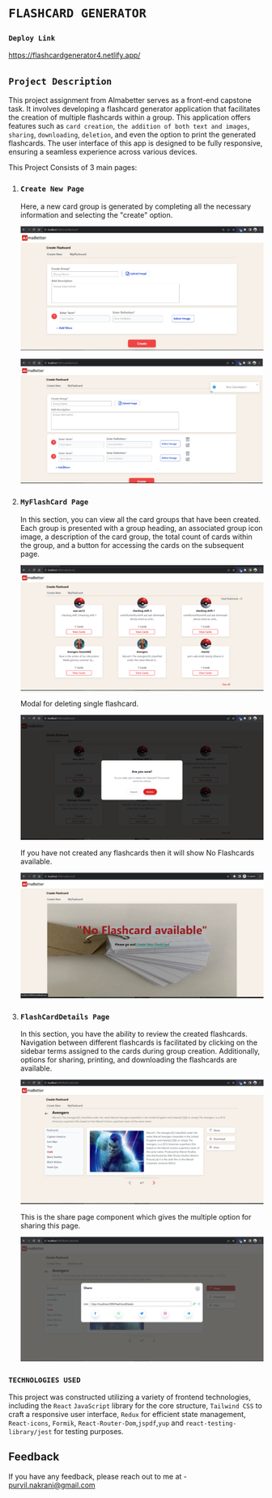 # `FLASHCARD GENERATOR`

### `Deploy Link`

   https://flashcardgenerator4.netlify.app/
   

## `Project Description`

This project assignment from Almabetter serves as a front-end capstone task.
It involves developing a flashcard generator application that facilitates the creation of multiple flashcards within a group.
This application offers features such as `card creation`, `the addition of both text and images`, `sharing`, `downloading`, `deletion`, and even the option to print the generated flashcards.
The user interface of this app is designed to be fully responsive, ensuring a seamless experience across various devices.

This Project Consists of 3 main pages:

1. ### `Create New Page`

   Here, a new card group is generated by completing all the necessary information and selecting the "create" option.

    ![screenshot(1)](https://github.com/purvilnakrani/Flashcard-Generator/blob/master/screenshots/screenshot(1).png?raw=true)

   ![screenshot(2)](https://github.com/purvilnakrani/Flashcard-Generator/blob/master/screenshots/screenshot(2).png?raw=true)

2. ### `MyFlashCard Page`

   In this section, you can view all the card groups that have been created.
   Each group is presented with a group heading, an associated group icon image, a description of the card group,
   the total count of cards within the group, and a button for accessing the cards on the subsequent page.

   ![screenshot(3)](https://github.com/purvilnakrani/Flashcard-Generator/blob/master/screenshots/screenshot(3).png?raw=true)

   Modal for deleting single flashcard.

    ![screenshot(4)](https://github.com/purvilnakrani/Flashcard-Generator/blob/master/screenshots/screenshot(4).png?raw=true)

   If you have not created any flashcards then it will show No Flashcards available.

   ![screenshot(5)](https://github.com/purvilnakrani/Flashcard-Generator/blob/master/screenshots/screenshot(5).png?raw=true)

3. ### `FlashCardDetails Page`
   In this section, you have the ability to review the created flashcards.
   Navigation between different flashcards is facilitated by clicking on the sidebar terms assigned to the cards during group creation.
   Additionally, options for sharing, printing, and downloading the flashcards are available.

    ![screenshot(6)](https://github.com/purvilnakrani/Flashcard-Generator/blob/master/screenshots/screenshot(6).png?raw=true)

    This is the share page component which gives the multiple option for sharing this page.

   ![screenshot(7)](https://github.com/purvilnakrani/Flashcard-Generator/blob/master/screenshots/screenshot(7).png?raw=true)
   


### `TECHNOLOGIES USED`

This project was constructed utilizing a variety of frontend technologies, including the `React` `JavaScript` library for the core structure, `Tailwind CSS` to craft a responsive user interface, `Redux` for efficient state management, `React-icons`, `Formik`, `React-Router-Dom`,`jspdf`,`yup` and `react-testing-library/jest` for testing purposes.





## Feedback

If you have any feedback, please reach out to me at - purvil.nakrani@gmail.com 
